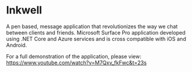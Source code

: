 # Inkwell
A pen based, message application that revolutionizes the way we chat between clients and friends. Microsoft Surface Pro application developed using .NET Core and Azure services and is cross compatible with iOS and Android. 

For a full demonstration of the application, please view: https://www.youtube.com/watch?v=M7Qxv_fkFwc&t=23s
